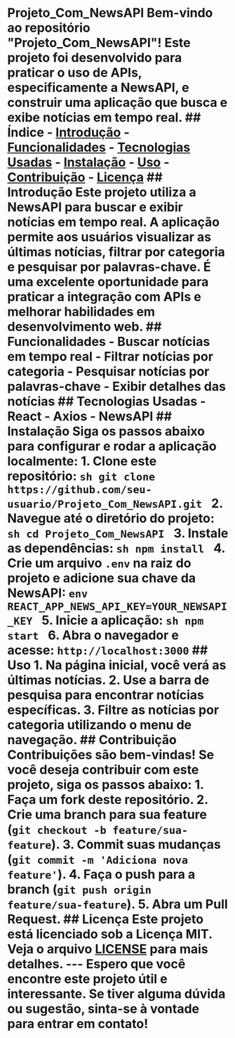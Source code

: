 # Projeto_Com_NewsAPI Bem-vindo ao repositório "Projeto_Com_NewsAPI"! Este projeto foi desenvolvido para praticar o uso de APIs, especificamente a NewsAPI, e construir uma aplicação que busca e exibe notícias em tempo real. ## Índice - [Introdução](#introdução) - [Funcionalidades](#funcionalidades) - [Tecnologias Usadas](#tecnologias-usadas) - [Instalação](#instalação) - [Uso](#uso) - [Contribuição](#contribuição) - [Licença](#licença) ## Introdução Este projeto utiliza a NewsAPI para buscar e exibir notícias em tempo real. A aplicação permite aos usuários visualizar as últimas notícias, filtrar por categoria e pesquisar por palavras-chave. É uma excelente oportunidade para praticar a integração com APIs e melhorar habilidades em desenvolvimento web. ## Funcionalidades - Buscar notícias em tempo real - Filtrar notícias por categoria - Pesquisar notícias por palavras-chave - Exibir detalhes das notícias ## Tecnologias Usadas - React - Axios - NewsAPI ## Instalação Siga os passos abaixo para configurar e rodar a aplicação localmente: 1. Clone este repositório: ```sh git clone https://github.com/seu-usuario/Projeto_Com_NewsAPI.git ``` 2. Navegue até o diretório do projeto: ```sh cd Projeto_Com_NewsAPI ``` 3. Instale as dependências: ```sh npm install ``` 4. Crie um arquivo `.env` na raiz do projeto e adicione sua chave da NewsAPI: ```env REACT_APP_NEWS_API_KEY=YOUR_NEWSAPI_KEY ``` 5. Inicie a aplicação: ```sh npm start ``` 6. Abra o navegador e acesse: ``` http://localhost:3000 ``` ## Uso 1. Na página inicial, você verá as últimas notícias. 2. Use a barra de pesquisa para encontrar notícias específicas. 3. Filtre as notícias por categoria utilizando o menu de navegação. ## Contribuição Contribuições são bem-vindas! Se você deseja contribuir com este projeto, siga os passos abaixo: 1. Faça um fork deste repositório. 2. Crie uma branch para sua feature (`git checkout -b feature/sua-feature`). 3. Commit suas mudanças (`git commit -m 'Adiciona nova feature'`). 4. Faça o push para a branch (`git push origin feature/sua-feature`). 5. Abra um Pull Request. ## Licença Este projeto está licenciado sob a Licença MIT. Veja o arquivo [LICENSE](./LICENSE) para mais detalhes. --- Espero que você encontre este projeto útil e interessante. Se tiver alguma dúvida ou sugestão, sinta-se à vontade para entrar em contato!




